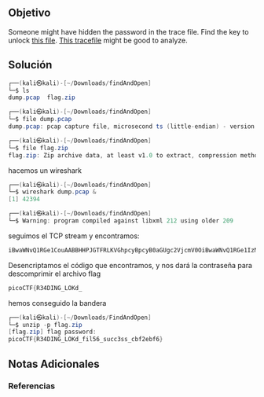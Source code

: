 
## Objetivo 

Someone might have hidden the password in the trace file. Find the key to unlock [this file](https://artifacts.picoctf.net/c/492/flag.zip). [This tracefile](https://artifacts.picoctf.net/c/492/dump.pcap) might be good to analyze.

## Solución  
```java 
┌──(kali㉿kali)-[~/Downloads/findAndOpen]
└─$ ls            
dump.pcap  flag.zip

┌──(kali㉿kali)-[~/Downloads/findAndOpen]
└─$ file dump.pcap
dump.pcap: pcap capture file, microsecond ts (little-endian) - version 2.4 (Ethernet, capture length 262144)

┌──(kali㉿kali)-[~/Downloads/findAndOpen]
└─$ file flag.zip 
flag.zip: Zip archive data, at least v1.0 to extract, compression method=store
```

hacemos un wireshark

```java
┌──(kali㉿kali)-[~/Downloads/findAndOpen]
└─$ wireshark dump.pcap &
[1] 42394

┌──(kali㉿kali)-[~/Downloads/findAndOpen]
└─$ Warning: program compiled against libxml 212 using older 209
```

seguimos el TCP stream y encontramos:

```java
iBwaWNvQ1RGe1CouAABBHHPJGTFRLKVGhpcyBpcyB0aGUgc2VjcmV0OiBwaWNvQ1RGe1IzNERJTkdfTE9LZF8=PBwaWUvQ1RGesabababkjaASKBKSBACVVAVSDDSSSSDSKJBJSPBwaWUvQ1RGe1May

```

Desencriptamos el código que encontramos, y nos dará la contraseña para descomprimir el archivo flag

```java 
picoCTF{R34DING_LOKd_
```

hemos conseguido la bandera

```java
┌──(kali㉿kali)-[~/Downloads/FindAndOpen]
└─$ unzip -p flag.zip     
[flag.zip] flag password: 
picoCTF{R34DING_LOKd_fil56_succ3ss_cbf2ebf6}
```
## Notas Adicionales 

### Referencias

